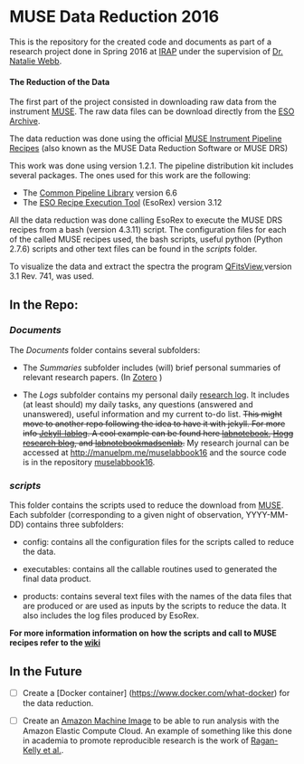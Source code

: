 # MUSE Data Reduction 2016

This is the repository for the created code and documents as part of a research project done in Spring 2016 at [IRAP](http://www.irap.omp.eu/en) under the supervision of [Dr. Natalie Webb](http://userpages.irap.omp.eu/~nwebb/).

####  The Reduction of the Data

The first part of the project consisted in downloading raw data from the instrument [MUSE](https://www.eso.org/sci/facilities/develop/instruments/muse.html). The raw data files can be download directly from the [ESO Archive](http://archive.eso.org/cms/eso-data.html).  

The data reduction was done using the official [MUSE Instrument Pipeline Recipes]((https://www.eso.org/sci/software/pipelines/muse/muse-pipe-recipes.html). ) (also known as the MUSE Data Reduction Software or MUSE DRS)

This work was done using version 1.2.1. The pipeline distribution kit includes several packages. The ones used for this work are the following:

-  The [Common Pipeline Library](http://www.eso.org/sci/software/cpl/download.html) version 6.6
-  The [ESO Recipe Execution Tool](http://www.eso.org/sci/software/cpl/esorex.html) (EsoRex) version 3.12 

All the data reduction was done calling EsoRex to execute the MUSE DRS recipes from a bash (version 4.3.11) script.  The configuration files for each of the called MUSE recipes used, the bash scripts, useful python (Python 2.7.6) scripts and other text files can be found in the *scripts* folder. 

To visualize the data and extract the spectra the program [QFitsView](http://www.mpe.mpg.de/~ott/QFitsView/),version 3.1 Rev. 741, was used.

## In the Repo:

### *Documents*

The *Documents* folder contains several subfolders:

- The *Summaries* subfolder includes (will) brief personal summaries of relevant research papers. (In [Zotero](https://www.zotero.org/manuelmarcano22/items/collectionKey/ABUIC59V) )

- The *Logs* subfolder contains my personal daily [research log](Documents/Logs/WorkLog/worklog.md).  It includes (at least should)  my daily tasks, any questions (answered and unanswered), useful information and my current to-do list. ~~This might move to another repo following the idea to have it with jekyll. For more info [Jekyll-lablog](https://github.com/fdschneider/jekyll-lablog). A cool example can be found here [labnotebook](https://github.com/cboettig/labnotebook), [Hogg research blog](http://hoggresearch.blogspot.fr/), and [labnotebookmadsenlab](http://notebook.madsenlab.org/labnotebook.html).~~ My research journal can be accessed at http://manuelpm.me/muselabbook16 and the source code is in the repository [muselabbook16](https://github.com/manuelmarcano22/muselabbook16).

### *scripts*

This folder contains the scripts used to reduce the download from [MUSE](https://www.eso.org/sci/facilities/develop/instruments/muse.html). Each subfolder (corresponding to a given night of observation, YYYY-MM-DD)  contains three subfolders:

-  config: contains all the configuration files for the scripts called to reduce the data.

-  executables: contains all the callable routines used to generated the final data product.

-  products:  contains several text files with the names of the data files that are produced or are used as inputs by the scripts to reduce the data. It also includes the log files produced by EsoRex. 

**For more information information on how the scripts and call to MUSE recipes refer to the [wiki](https://github.com/manuelmarcano22/muse2016/wiki)**

## In the Future

- [ ] Create a [Docker container] (https://www.docker.com/what-docker) for the data reduction.
- [ ] Create an [Amazon Machine Image](http://docs.aws.amazon.com/AWSEC2/latest/UserGuide/AMIs.html) to be able to run analysis with the Amazon Elastic Compute Cloud. An example of something like this done in academia to promote reproducible research is the work of [Ragan-Kelly et al.][@cloudbio].


[@cloudbio]: http://www.ncbi.nlm.nih.gov/pmc/articles/PMC3578576/ "Ragan-Kelley B, Walters WA, McDonald D, Riley J, Granger BE, Gonzalez A, et al. Collaborative cloud-enabled tools allow rapid, reproducible biological insights. ISME J [Internet]. 2013 Mar [cited 2016 Feb 26];7(3):461–4. Available from: http://www.ncbi.nlm.nih.gov/pmc/articles/PMC3578576/"
